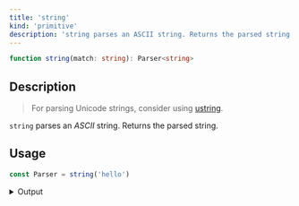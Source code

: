 ```yaml
---
title: 'string'
kind: 'primitive'
description: 'string parses an ASCII string. Returns the parsed string.'
---
```


```typescript {{ withLineNumbers: false }}
function string(match: string): Parser<string>
```

## Description

> For parsing Unicode strings, consider using [ustring].

`string` parses an *ASCII* string. Returns the parsed string.

## Usage

```typescript
const Parser = string('hello')
```

<details>
  <summary>Output</summary>

  ### Success

  ```typescript
  run(Parser).with('hello')

  {
    isOk: true,
    pos: 5,
    value: 'hello'
  }
  ```

  ### Failure

  ```typescript
  run(Parser).with('bye')

  {
    isOk: false,
    pos: 0,
    expected: 'hello'
  }
  ```
</details>

<!-- Parsers. -->

[ustring]: ./ustring.md
